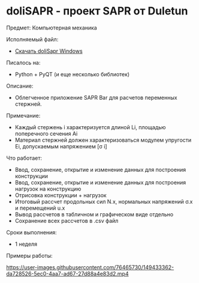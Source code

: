 # doliSAPR - проект SAPR от Duletun
Предмет: Компьютерная механика

Исполняемый файл:
- [Скачать doliSapr Windows](https://github.com/Duletun/doliPlot/releases)

Писалось на: 
- Python + PyQT (и еще несколько библиотек)

Описание:
- Облегченное приложение SAPR Bar для расчетов переменных стержней.

Примечание:
- Каждый стержень i характеризуется длиной Li, площадью поперечного сечения Ai
- Материал стержней должен характеризоваться модулем упругости Ei, допускаемым напряжением [σ i]

Что работает:
- Ввод, сохранение, открытие и изменение данных для построения конструкции
- Ввод, сохранение, открытие и изменение данных для построения нагрузок на конструкцию
- Отрисовка конструкции + нагрузок
- Итоговый рассчет продольных сил N.x, нормальных напряжений σ.x и перемещений u.x
- Вывод рассчетов в табличном и графическом виде отдельно
- Сохранение всех рассчетов в .csv файл

Сроки выполнения:
- 1 неделя

Примеры работы:

https://user-images.githubusercontent.com/76465730/149433362-da728526-5ec0-4aa7-ad67-27d88a4e83d2.mp4

